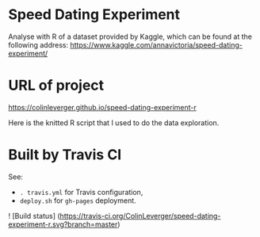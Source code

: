 # Speed Dating Experiment 

Analyse with R of a dataset provided by Kaggle, which can be found at the following address: https://www.kaggle.com/annavictoria/speed-dating-experiment/

# URL of project

https://colinleverger.github.io/speed-dating-experiment-r

Here is the knitted R script that I used to do the data exploration.

# Built by Travis CI

See:
- `. travis.yml` for Travis configuration,
- `deploy.sh` for `gh-pages` deployment.

! [Build status] (https://travis-ci.org/ColinLeverger/speed-dating-experiment-r.svg?branch=master)